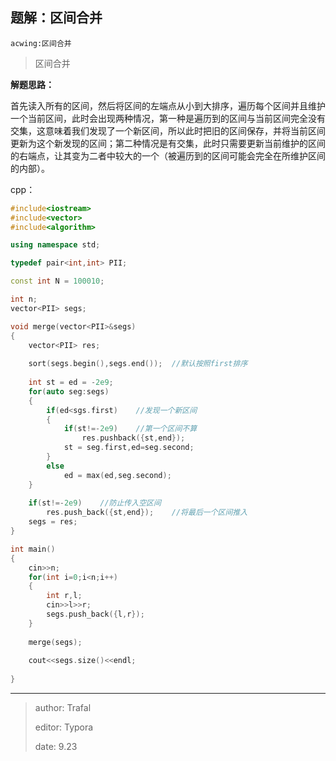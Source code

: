 ## 题解：区间合并

`acwing:区间合并`

> 区间合并

**解题思路：**

​		首先读入所有的区间，然后将区间的左端点从小到大排序，遍历每个区间并且维护一个当前区间，此时会出现两种情况，第一种是遍历到的区间与当前区间完全没有交集，这意味着我们发现了一个新区间，所以此时把旧的区间保存，并将当前区间更新为这个新发现的区间；第二种情况是有交集，此时只需要更新当前维护的区间的右端点，让其变为二者中较大的一个（被遍历到的区间可能会完全在所维护区间的内部）。

cpp：

```cpp
#include<iostream>
#include<vector>
#include<algorithm>

using namespace std;

typedef pair<int,int> PII;

const int N = 100010;

int n;
vector<PII> segs;

void merge(vector<PII>&segs)
{
    vector<PII> res;
    
    sort(segs.begin(),segs.end());	//默认按照first排序
    
    int st = ed = -2e9;
    for(auto seg:segs)
    {
        if(ed<sgs.first)	//发现一个新区间
        {
            if(st!=-2e9)	//第一个区间不算
            	res.pushback({st,end});
            st = seg.first,ed=seg.second;
        }
        else
            ed = max(ed,seg.second);
    }
    
    if(st!=-2e9)	//防止传入空区间
    	res.push_back({st,end});	//将最后一个区间推入
    segs = res;
}

int main()
{
    cin>>n;
    for(int i=0;i<n;i++)
    {
        int r,l;
        cin>>l>>r;
        segs.push_back({l,r});
    }
    
    merge(segs);
    
    cout<<segs.size()<<endl;
    
}
```



------

> author: Trafal
>
> editor: Typora
>
> date: 9.23
